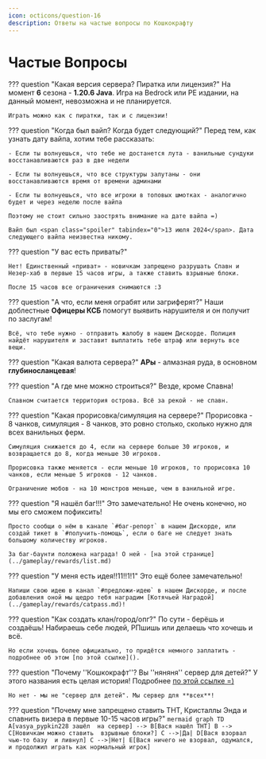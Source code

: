 ```yaml
---
icon: octicons/question-16
description: Ответы на частые вопросы по Кошкокрафту
---
```


# Частые Вопросы

??? question "Какая версия сервера? Пиратка или лицензия?"
    На момент **6** сезона - **1.20.6 Java**. Игра на Bedrock или PE издании, на данный момент, невозможна и не планируется.

    Играть можно как с пиратки, так и с лицензии!
??? question "Когда был вайп? Когда будет следующий?"
    Перед тем, как узнать дату вайпа, хотим тебе рассказать:
    
    - Если ты волнуешься, что тебе не достанется лута - ванильные сундуки восстанавливаются раз в две недели

    - Если ты волнуешься, что все структуры залутаны - они восстанавливаются время от времени админами

    - Если ты волнуешься, что все игроки в топовых шмотках - аналогично будет и через неделю после вайпа

    Поэтому не стоит сильно заострять внимание на дате вайпа =)

    Вайп был <span class="spoiler" tabindex="0">13 июля 2024</span>. Дата следующего вайпа неизвестна никому.

??? question "У вас есть приваты?"
    
    Нет! Единственный «приват» - новичкам запрещено разрушать Спавн и Незер-хаб в первые 15 часов игры, а также ставить взрывные блоки.

    После 15 часов все ограничения снимаются :3

??? question "А что, если меня ограбят или загриферят?"
    Наши доблестные **Офицеры КСБ** помогут выявить нарушителя и он получит по заслугам!

    Всё, что тебе нужно - отправить жалобу в нашем Дискорде. Полиция найдёт нарушителя и заставит выплатить тебе штраф или вернуть все вещи.

??? question "Какая валюта сервера?"
    **АРы** - алмазная руда, в основном **глубиносланцевая**!

??? question "А где мне можно строиться?"
    Везде, кроме Спавна!

    Спавном считается территория острова. Всё за рекой - не спавн.

??? question "Какая прорисовка/симуляция на сервере?"
    Прорисовка - 8 чанков, симуляция - 8 чанков, это ровно столько, сколько нужно для всех ванильных ферм.

    Симуляция снижается до 4, если на сервере больше 30 игроков, и возвращается до 8, когда меньше 30 игроков.

    Прорисовка также меняется - если меньше 10 игроков, то прорисовка 10 чанков, если меньше 5 игроков - 12 чанков.

    Ограничение мобов - на 10 монстров меньше, чем в ванильной игре.

??? question "Я нашёл баг!!!"
    Это замечательно! Не очень конечно, но мы его сможем пофиксить!

    Просто сообщи о нём в канале `#баг-репорт` в нашем Дискорде, или создай тикет в `#получить-помощь`, если о баге не следует знать большому количеству игроков.

    За баг-баунти положена награда! О ней - [на этой странице](../gameplay/rewards/list.md)

??? question "У меня есть идея!!11!!1!1"
    Это ещё более замечательно!

    Напиши свою идею в канал `#предложи-идею` в нашем Дискорде, и после добавления оной мы щедро тебя наградим [Котячьей Наградой](../gameplay/rewards/catpass.md)!

??? question "Как создать клан/город/опг?"
    По сути - берёшь и создаёшь! Набираешь себе людей, РПшишь или делаешь что хочешь и всё.

    Но если хочешь более официально, то придётся немного заплатить - подробнее об этом [по этой ссылке]().

??? question "Почему ''Кошкокрафт''? Вы ''няняня'' сервер для детей?"
    У этого названия есть целая история! Подробнее [по этой ссылке =)](../server-history/1season.md)

    Но нет - мы не "сервер для детей". Мы сервер для **всех**!

??? question "Почему мне запрещено ставить ТНТ, Кристаллы Энда и спавнить визера в первые 10-15 часов игры?"
    ``` mermaid
    graph TD
      A[vasya_pypkin228 зашёл 
      на сервер] --> B[Вася нашёл ТНТ]
      B --> C[Новичкам можно ставить 
      взрывные блоки?]
      C -->|Да| D[Вася взорвал чью-то базу 
      и ливнул]
      C -->|Нет| E[Вася ничего не взорвал, одумался, 
      и продолжил играть как нормальный игрок]
    ```
